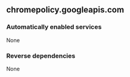 ## chromepolicy.googleapis.com

### Automatically enabled services

None

### Reverse dependencies

None
